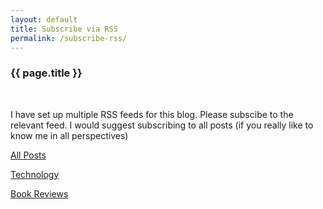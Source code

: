 ```yaml
---
layout: default
title: Subscribe via RSS
permalink: /subscribe-rss/
---
```

<div class="post">
<h3>{{ page.title }}</h3><br/>

<p>I have set up multiple RSS feeds for this blog. Please subscibe to the relevant feed. I would suggest subscribing to all posts (if you really like to know me in all perspectives)</p>

<p><a href="{{ site.utl }}/feed.xml">All Posts</a></p>

<p><a href="{{ site.utl }}/feed.technology.xml">Technology</a></p>

<p><a href="{{ site.utl }}/feed.books.xml">Book Reviews</a></p>

</div>
<br/>
